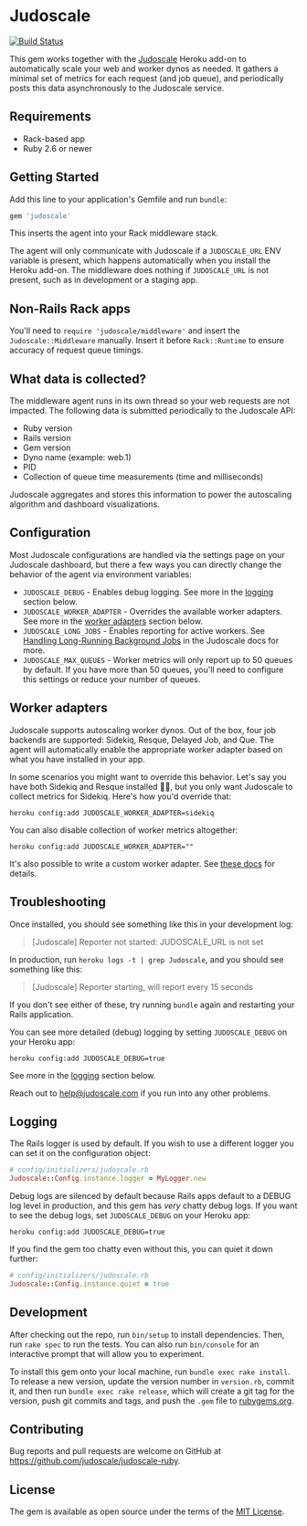 # Judoscale

[![Build Status](https://github.com/judoscale/judoscale-ruby/actions/workflows/test.yml/badge.svg)](https://github.com/judoscale/judoscale-ruby/actions)

This gem works together with the [Judoscale](https://judoscale.com) Heroku add-on to automatically scale your web and worker dynos as needed. It gathers a minimal set of metrics for each request (and job queue), and periodically posts this data asynchronously to the Judoscale service.

## Requirements

- Rack-based app
- Ruby 2.6 or newer

## Getting Started

Add this line to your application's Gemfile and run `bundle`:

```ruby
gem 'judoscale'
```

This inserts the agent into your Rack middleware stack.

The agent will only communicate with Judoscale if a `JUDOSCALE_URL` ENV variable is present, which happens automatically when you install the Heroku add-on. The middleware does nothing if `JUDOSCALE_URL` is not present, such as in development or a staging app.

## Non-Rails Rack apps

You'll need to `require 'judoscale/middleware'` and insert the `Judoscale::Middleware` manually. Insert it before `Rack::Runtime` to ensure accuracy of request queue timings.

## What data is collected?

The middleware agent runs in its own thread so your web requests are not impacted. The following data is submitted periodically to the Judoscale API:

- Ruby version
- Rails version
- Gem version
- Dyno name (example: web.1)
- PID
- Collection of queue time measurements (time and milliseconds)

Judoscale aggregates and stores this information to power the autoscaling algorithm and dashboard visualizations.

## Configuration

Most Judoscale configurations are handled via the settings page on your Judoscale dashboard, but there a few ways you can directly change the behavior of the agent via environment variables:

- `JUDOSCALE_DEBUG` - Enables debug logging. See more in the [logging](#logging) section below.
- `JUDOSCALE_WORKER_ADAPTER` - Overrides the available worker adapters. See more in the [worker adapters](#worker-adapters) section below.
- `JUDOSCALE_LONG_JOBS` - Enables reporting for active workers. See [Handling Long-Running Background Jobs](https://judoscale.com/docs/long-running-jobs/) in the Judoscale docs for more.
- `JUDOSCALE_MAX_QUEUES` - Worker metrics will only report up to 50 queues by default. If you have more than 50 queues, you'll need to configure this settings or reduce your number of queues.

## Worker adapters

Judoscale supports autoscaling worker dynos. Out of the box, four job backends are supported: Sidekiq, Resque, Delayed Job, and Que. The agent will automatically enable the appropriate worker adapter based on what you have installed in your app.

In some scenarios you might want to override this behavior. Let's say you have both Sidekiq and Resque installed 🤷‍♂️, but you only want Judoscale to collect metrics for Sidekiq. Here's how you'd override that:

```
heroku config:add JUDOSCALE_WORKER_ADAPTER=sidekiq
```

You can also disable collection of worker metrics altogether:

```
heroku config:add JUDOSCALE_WORKER_ADAPTER=""
```

It's also possible to write a custom worker adapter. See [these docs](https://judoscale.com/docs/custom-worker-adapter/) for details.

## Troubleshooting

Once installed, you should see something like this in your development log:

> [Judoscale] Reporter not started: JUDOSCALE_URL is not set

In production, run `heroku logs -t | grep Judoscale`, and you should see something like this:

> [Judoscale] Reporter starting, will report every 15 seconds

If you don't see either of these, try running `bundle` again and restarting your Rails application.

You can see more detailed (debug) logging by setting `JUDOSCALE_DEBUG` on your Heroku app:

```
heroku config:add JUDOSCALE_DEBUG=true
```

See more in the [logging](#logging) section below.

Reach out to help@judoscale.com if you run into any other problems.

## Logging

The Rails logger is used by default.
If you wish to use a different logger you can set it on the configuration object:

```ruby
# config/initializers/judoscale.rb
Judoscale::Config.instance.logger = MyLogger.new
```

Debug logs are silenced by default because Rails apps default to a DEBUG log level in production, and this gem has _very_ chatty debug logs. If you want to see the debug logs, set `JUDOSCALE_DEBUG` on your Heroku app:

```
heroku config:add JUDOSCALE_DEBUG=true
```

If you find the gem too chatty even without this, you can quiet it down further:

```ruby
# config/initializers/judoscale.rb
Judoscale::Config.instance.quiet = true
```

## Development

After checking out the repo, run `bin/setup` to install dependencies. Then, run `rake spec` to run the tests. You can also run `bin/console` for an interactive prompt that will allow you to experiment.

To install this gem onto your local machine, run `bundle exec rake install`. To release a new version, update the version number in `version.rb`, commit it, and then run `bundle exec rake release`, which will create a git tag for the version, push git commits and tags, and push the `.gem` file to [rubygems.org](https://rubygems.org).

## Contributing

Bug reports and pull requests are welcome on GitHub at https://github.com/judoscale/judoscale-ruby.

## License

The gem is available as open source under the terms of the [MIT License](http://opensource.org/licenses/MIT).
